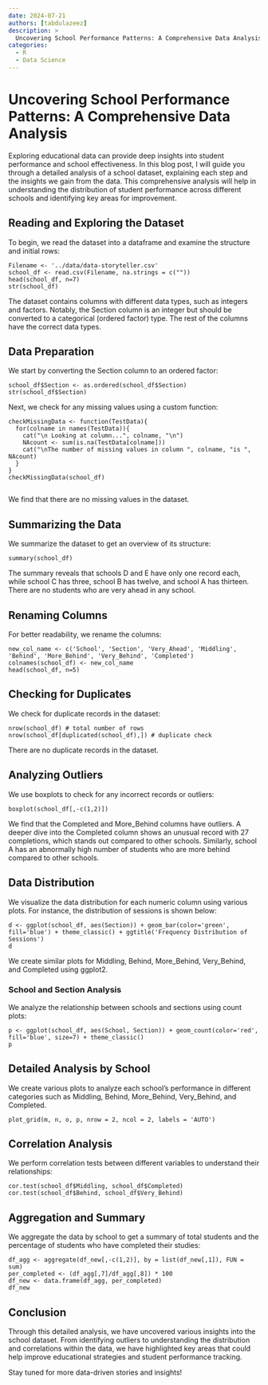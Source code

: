 ```yaml
---
date: 2024-07-21
authors: [tabdulazeez]
description: >
  Uncovering School Performance Patterns: A Comprehensive Data Analysis
categories:
  - R
  - Data Science
---
```


# Uncovering School Performance Patterns: A Comprehensive Data Analysis
Exploring educational data can provide deep insights into student performance and school effectiveness. In this blog post, I will guide you through a detailed analysis of a school dataset, explaining each step and the insights we gain from the data. This comprehensive analysis will help in understanding the distribution of student performance across different schools and identifying key areas for improvement.
<!-- more -->

## Reading and Exploring the Dataset
To begin, we read the dataset into a dataframe and examine the structure and initial rows:
```
Filename <- '../data/data-storyteller.csv'
school_df <- read.csv(Filename, na.strings = c(""))
head(school_df, n=7)
str(school_df)

```

The dataset contains columns with different data types, such as integers and factors. Notably, the Section column is an integer but should be converted to a categorical (ordered factor) type. The rest of the columns have the correct data types.

## Data Preparation
We start by converting the Section column to an ordered factor:

```
school_df$Section <- as.ordered(school_df$Section)
str(school_df$Section)

```

Next, we check for any missing values using a custom function:

```
checkMissingData <- function(TestData){
  for(colname in names(TestData)){
    cat("\n Looking at column...", colname, "\n")
    NAcount <- sum(is.na(TestData[colname]))
    cat("\nThe number of missing values in column ", colname, "is ", NAcount)
  }
}
checkMissingData(school_df)


```
We find that there are no missing values in the dataset.

## Summarizing the Data
We summarize the dataset to get an overview of its structure:
```
summary(school_df)

```
The summary reveals that schools D and E have only one record each, while school C has three, school B has twelve, and school A has thirteen. There are no students who are very ahead in any school.

## Renaming Columns
For better readability, we rename the columns:

```
new_col_name <- c('School', 'Section', 'Very_Ahead', 'Middling', 'Behind', 'More_Behind', 'Very_Behind', 'Completed')
colnames(school_df) <- new_col_name
head(school_df, n=5)

```

## Checking for Duplicates
We check for duplicate records in the dataset:

```
nrow(school_df) # total number of rows
nrow(school_df[duplicated(school_df),]) # duplicate check

```
There are no duplicate records in the dataset.

## Analyzing Outliers
We use boxplots to check for any incorrect records or outliers:

```
boxplot(school_df[,-c(1,2)])

```
We find that the Completed and More_Behind columns have outliers. A deeper dive into the Completed column shows an unusual record with 27 completions, which stands out compared to other schools. Similarly, school A has an abnormally high number of students who are more behind compared to other schools.


## Data Distribution
We visualize the data distribution for each numeric column using various plots. For instance, the distribution of sessions is shown below:

```
d <- ggplot(school_df, aes(Section)) + geom_bar(color='green', fill='blue') + theme_classic() + ggtitle('Frequency Distribution of Sessions')
d

```
We create similar plots for Middling, Behind, More_Behind, Very_Behind, and Completed using ggplot2.

### School and Section Analysis
We analyze the relationship between schools and sections using count plots:

```
p <- ggplot(school_df, aes(School, Section)) + geom_count(color='red', fill='blue', size=7) + theme_classic()
p

```

## Detailed Analysis by School
We create various plots to analyze each school’s performance in different categories such as Middling, Behind, More_Behind, Very_Behind, and Completed.

```
plot_grid(m, n, o, p, nrow = 2, ncol = 2, labels = 'AUTO')

```

## Correlation Analysis
We perform correlation tests between different variables to understand their relationships:

```
cor.test(school_df$Middling, school_df$Completed)
cor.test(school_df$Behind, school_df$Very_Behind)

```

## Aggregation and Summary
We aggregate the data by school to get a summary of total students and the percentage of students who have completed their studies:

```
df_agg <- aggregate(df_new[,-c(1,2)], by = list(df_new[,1]), FUN = sum)
per_completed <- (df_agg[,7]/df_agg[,8]) * 100
df_new <- data.frame(df_agg, per_completed)
df_new

```

## Conclusion
Through this detailed analysis, we have uncovered various insights into the school dataset. From identifying outliers to understanding the distribution and correlations within the data, we have highlighted key areas that could help improve educational strategies and student performance tracking.

Stay tuned for more data-driven stories and insights!

















